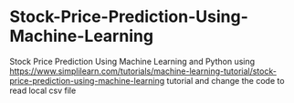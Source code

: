 # Stock-Price-Prediction-Using-Machine-Learning
Stock Price Prediction Using Machine Learning and Python
using https://www.simplilearn.com/tutorials/machine-learning-tutorial/stock-price-prediction-using-machine-learning tutorial and change the code to read local csv file
